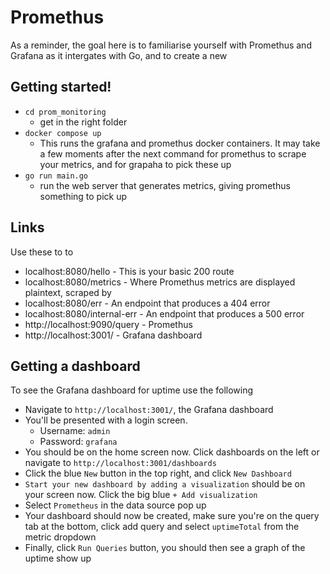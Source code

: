 # Promethus

As a reminder, the goal here is to familiarise yourself with Promethus and Grafana as it intergates with Go, and to create a new

## Getting started!
- `cd prom_monitoring`
    - get in the right folder
- `docker compose up`
    - This runs the grafana and promethus docker containers. It may take a few moments after the next command for promethus to scrape your metrics, and for grapaha to pick these up
- `go run main.go`
    - run the web server that generates metrics, giving promethus something to pick up

## Links
Use these to to 

- localhost:8080/hello - This is your basic 200 route
- localhost:8080/metrics - Where Promethus metrics are displayed plaintext, scraped by
- localhost:8080/err - An endpoint that produces a 404 error
- localhost:8080/internal-err - An endpoint that produces a 500 error
- http://localhost:9090/query - Promethus
- http://localhost:3001/ - Grafana dashboard

## Getting a dashboard

To see the Grafana dashboard for uptime use the following
- Navigate to `http://localhost:3001/`, the Grafana dashboard
- You'll be presented with a login screen.
    - Username: `admin` 
    - Password: `grafana`
- You should be on the home screen now. Click dashboards on the left or navigate to `http://localhost:3001/dashboards`
- Click the blue `New` button in the top right, and click `New Dashboard`
- `Start your new dashboard by adding a visualization` should be on your screen now. Click the big blue `+ Add visualization` 
- Select `Prometheus` in the data source pop up
- Your dashboard should now be created, make sure you're on the query tab at the bottom, click add query and select `uptimeTotal` from the metric dropdown
- Finally, click `Run Queries` button, you should then see a graph of the uptime show up

